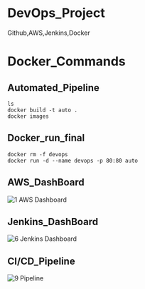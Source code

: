 # DevOps_Project
 Github,AWS,Jenkins,Docker

# Docker_Commands
## Automated_Pipeline
```
ls
docker build -t auto .
docker images
```
## Docker_run_final
```
docker rm -f devops
docker run -d --name devops -p 80:80 auto
```

## AWS_DashBoard
![1  AWS Dashboard](https://github.com/user-attachments/assets/7c0da102-ccbb-450e-8750-257c1e412550)

## Jenkins_DashBoard
![6  Jenkins Dashboard](https://github.com/user-attachments/assets/0d5cc8f4-9de9-4951-9a86-8f09b9a97372)

## CI/CD_Pipeline
![9  Pipeline](https://github.com/user-attachments/assets/aca85f30-4429-4ddc-8d9d-b0139c0717a3)
